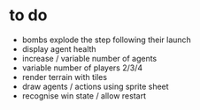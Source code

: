 # to do

* bombs explode the step following their launch
* display agent health
* increase / variable number of agents
* variable number of players 2/3/4
* render terrain with tiles
* draw agents / actions using sprite sheet
* recognise win state / allow restart
